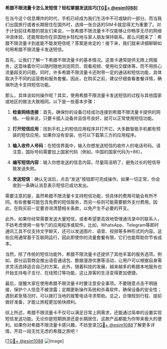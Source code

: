 **希腊不限流量卡怎么发短信？轻松掌握发送技巧[[TG💪+ @esim1088](https://t.me/s/esim1088)]**

在当今这个信息爆炸的时代，手机已经成为我们生活中不可或缺的一部分。而当我们出国旅行或者长期居住在国外时，选择一张合适的SIM卡就显得尤为重要了。对于计划前往希腊的朋友们来说，一张希腊不限流量卡不仅能够让你畅享无尽的网络冲浪体验，还能帮助你在异国他乡轻松地与家人朋友保持联系。那么问题来了：希腊不限流量卡到底能不能发短信呢？答案是肯定的！接下来，我们就来详细聊聊如何用希腊不限流量卡发送短信。

首先，让我们了解一下希腊不限流量卡的基本情况。这类卡通常提供无限上网服务，这意味着你可以随时随地浏览网页、观看视频、使用社交媒体等，而不用担心流量超支的问题。同时，许多希腊不限流量卡还附带一定的通话和短信功能，具体取决于不同的运营商和服务套餐。因此，在购买之前，建议仔细查看套餐详情，确保所选卡支持短信功能。

那么，具体该如何操作呢？其实，使用希腊不限流量卡发送短信的过程与其他国家或地区的做法大致相同。以下是一些基本步骤：

1. **检查网络连接**：首先，确保你的设备已经成功连接到希腊不限流量卡提供的网络。一般来说，只要卡插入设备并且信号良好，就可以正常使用短信功能。

2. **打开短信应用**：找到手机上的短信应用程序并打开它。大多数智能手机都有预装的短信应用，如果你没有安装，也可以下载第三方的应用程序。

3. **输入收件人号码**：在短信界面中，输入你想发送短信的收件人的电话号码。请注意，国际号码需要加上国家代码（例如，中国的国家代码为+86）。

4. **编写短信内容**：输入你想发送的信息内容。尽量简洁明了，避免过长的短信导致发送失败。

5. **发送短信**：确认无误后，点击“发送”按钮即可完成操作。如果一切正常，你会收到一条确认消息表示短信已成功发出。

需要注意的是，虽然希腊不限流量卡支持短信功能，但具体的费用可能会有所不同。有些套餐可能包含免费的短信服务，而另一些则可能需要额外支付费用。因此，在购买前一定要咨询清楚相关条款，以免产生不必要的开支。

此外，如果你经常需要发送大量短信，或者希望更高效地管理通讯录中的联系人，不妨考虑使用一些专门的应用程序或软件。比如，WhatsApp、Telegram等即时通讯工具不仅支持文字聊天，还可以发送图片、语音、视频等多种形式的内容。这些应用通常基于互联网运行，因此即使你的流量套餐有限，它们也能帮助你节省成本。

当然，除了传统的短信功能外，希腊不限流量卡还提供了其他丰富的服务选项。例如，部分运营商会推出语音通话包、数据漫游优惠等活动，让用户可以根据自身需求灵活选择适合自己的方案。此外，随着科技的发展，越来越多的希腊本地服务也开始支持电子支付、在线预订等功能，这让游客的生活变得更加便捷。

最后，提醒大家在使用希腊不限流量卡时要注意安全事项。不要随意点击不明链接，保护个人信息不被泄露；定期更新操作系统和杀毒软件，确保设备的安全性；遇到紧急情况时，可以拨打当地的报警电话寻求帮助。总之，合理规划行程、提前做好准备，才能让旅程更加愉快顺利。

综上所述，希腊不限流量卡不仅可以满足日常上网需求，还能通过简单的设置实现短信发送功能。无论你是短期旅游还是长期居住，这款产品都能为你带来极大的便利。如果你对希腊不限流量卡感兴趣，不妨登录[TG💪+ @esim1088](https://t.me/s/esim1088)了解更多详情，开启一段无忧无虑的希腊之旅吧！

[[TG💪+ @esim1088](https://t.me/s/esim1088) ![Image](https://i.postimg.cc/4NQfJmqS/Snipaste-2025-05-13-00-14-12.png)]